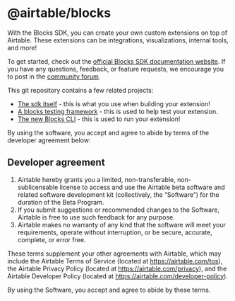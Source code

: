 # @airtable/blocks

With the Blocks SDK, you can create your own custom extensions on top of Airtable. These extensions
can be integrations, visualizations, internal tools, and more!

To get started, check out the
[official Blocks SDK documentation website](https://airtable.com/developers/blocks). If you have any
questions, feedback, or feature requests, we encourage you to post in the
[community forum](https://community.airtable.com/c/developers/custom-blocks-beta/54).

This git repository contains a few related projects:

-   [The sdk itself](./packages/sdk) - this is what you use when building your extension!
-   [A blocks testing framework](./packages/blocks-testing) - this is used to help test your
    extension.
-   [The new Blocks CLI](./packages/cli-next) - this is used to run your extension!

By using the software, you accept and agree to abide by terms of the developer agreement below:

## Developer agreement

1. Airtable hereby grants you a limited, non-transferable, non-sublicensable license to access and
   use the Airtable beta software and related software development kit (collectively, the
   “Software”) for the duration of the Beta Program.
2. If you submit suggestions or recommended changes to the Software, Airtable is free to use such
   feedback for any purpose.
3. Airtable makes no warranty of any kind that the software will meet your requirements, operate
   without interruption, or be secure, accurate, complete, or error free.

These terms supplement your other agreements with Airtable, which may include the Airtable Terms of
Service (located at <https://airtable.com/tos>), the Airtable Privacy Policy (located at
<https://airtable.com/privacy>), and the Airtable Developer Policy (located at
<https://airtable.com/developer-policy>).

By using the Software, you accept and agree to abide by these terms.
